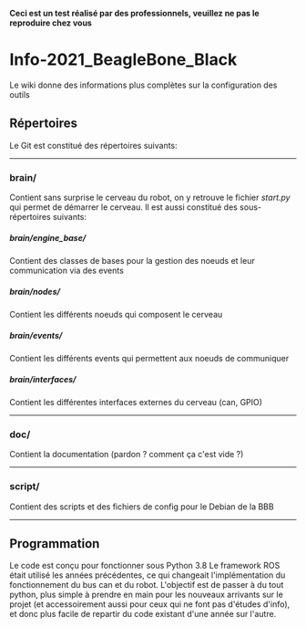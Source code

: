 **Ceci est un test réalisé par des professionnels, veuillez ne pas le reproduire chez vous**

# Info-2021_BeagleBone_Black

Le wiki donne des informations plus complètes sur la configuration des outils

## Répertoires

Le Git est constitué des répertoires suivants:
___
### brain/
Contient sans surprise le cerveau du robot, on y retrouve le fichier *start.py* qui permet de démarrer le cerveau. Il est aussi constitué des sous-répertoires suivants:

##### brain/**engine_base**/
Contient des classes de bases pour la gestion des noeuds et leur communication via des events

##### brain/**nodes**/
Contient les différents noeuds qui composent le cerveau

##### brain/**events**/
Contient les différents events qui permettent aux noeuds de communiquer

##### brain/**interfaces**/
Contient les différentes interfaces externes du cerveau (can, GPIO)

___
### doc/
Contient la documentation (pardon ? comment ça c'est vide ?)

___
### script/
Contient des scripts et des fichiers de config pour le Debian de la BBB

___

## Programmation
Le code est conçu pour fonctionner sous Python 3.8
Le framework ROS était utilisé les années précédentes, ce qui changeait l'implémentation du fonctionnement du bus can et du robot.
L'objectif est de passer à du tout python, plus simple à prendre en main pour les nouveaux arrivants sur le projet (et accessoirement aussi pour ceux qui ne font pas d'études d'info), et donc plus facile de repartir du code existant d'une année sur l'autre.
